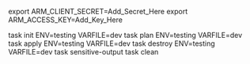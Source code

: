 export ARM_CLIENT_SECRET=Add_Secret_Here
export ARM_ACCESS_KEY=Add_Key_Here

task init    ENV=testing VARFILE=dev
task plan    ENV=testing VARFILE=dev
task apply   ENV=testing VARFILE=dev
task destroy ENV=testing VARFILE=dev
task sensitive-output
task clean